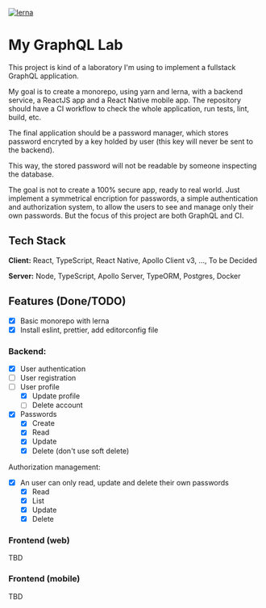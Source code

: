 [![lerna](https://img.shields.io/badge/maintained%20with-lerna-cc00ff.svg)](https://lerna.js.org/)

# My GraphQL Lab

This project is kind of a laboratory I'm using to implement a fullstack GraphQL application.

My goal is to create a monorepo, using yarn and lerna, with a backend service, a ReactJS app and a React Native mobile app. The repository should have a CI workflow to check the whole application, run tests, lint, build, etc.

The final application should be a password manager, which stores password encryted by a key holded by user (this key will never be sent to the backend).

This way, the stored password will not be readable by someone inspecting the database.

The goal is not to create a 100% secure app, ready to real world. Just implement a symmetrical encription for passwords, a simple authentication and authorization system, to allow the users to see and manage only their own passwords. But the focus of this project are both GraphQL and CI.

## Tech Stack

**Client:** React, TypeScript, React Native, Apollo Client v3, ..., To be Decided

**Server:** Node, TypeScript, Apollo Server, TypeORM, Postgres, Docker


## Features (Done/TODO)

- [x] Basic monorepo with lerna
- [x] Install eslint, prettier, add editorconfig file

### Backend:

- [x] User authentication
- [ ] User registration
- [ ] User profile
  - [x] Update profile
  - [ ] Delete account
- [x] Passwords
  - [x] Create
  - [x] Read
  - [x] Update
  - [x] Delete (don't use soft delete)

Authorization management:

- [x] An user can only read, update and delete their own passwords
  - [x] Read
  - [x] List
  - [x] Update
  - [x] Delete

### Frontend (web)

TBD

### Frontend (mobile)

TBD
